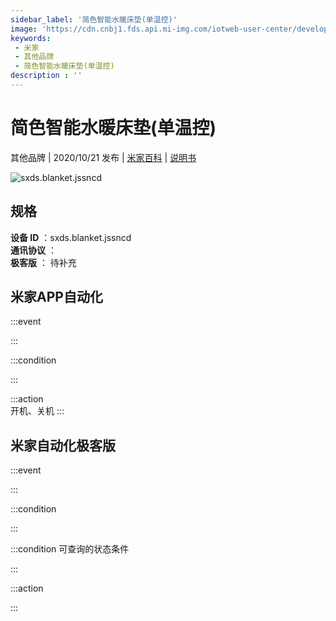 ```yaml
---
sidebar_label: '简色智能水暖床垫(单温控)'
image: 'https://cdn.cnbj1.fds.api.mi-img.com/iotweb-user-center/developer_16790711357205rYlSCO5.png?GalaxyAccessKeyId=AKVGLQWBOVIRQ3XLEW&Expires=9223372036854775807&Signature=NmyxiUx6kel7zF5oFF9Muavck4w='
keywords: 
 - 米家
 - 其他品牌
 - 简色智能水暖床垫(单温控)
description : ''
---
```

# 简色智能水暖床垫(单温控)

其他品牌 | 2020/10/21 发布 | [米家百科](https://home.mi.com/webapp/content/baike/product/index.html?model=sxds.blanket.jssncd) | [说明书](https://home.mi.com/views/introduction.html?model=sxds.blanket.jssncd&region=cn)

![sxds.blanket.jssncd](https://cdn.cnbj1.fds.api.mi-img.com/iotweb-user-center/developer_16790711357205rYlSCO5.png?GalaxyAccessKeyId=AKVGLQWBOVIRQ3XLEW&Expires=9223372036854775807&Signature=NmyxiUx6kel7zF5oFF9Muavck4w=)

## 规格  
> 
**设备 ID** ：sxds.blanket.jssncd  
**通讯协议** ：  
**极客版**  ： 待补充 


## 米家APP自动化  

:::event  

:::

:::condition  

:::

:::action   
开机、关机
:::

## 米家自动化极客版  

:::event  

:::

:::condition  

:::

:::condition 可查询的状态条件  

:::

:::action  

:::

        
